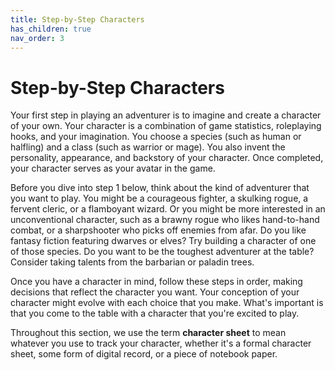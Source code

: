 ```yaml
---
title: Step-by-Step Characters
has_children: true
nav_order: 3
---
```


# Step-by-Step Characters
Your first step in playing an adventurer is to imagine and create a character of your own. Your character is a combination of game statistics, roleplaying hooks, and your imagination. You choose a species (such as human or halfling) and a class (such as warrior or mage). You also invent the personality, appearance, and backstory of your character. Once completed, your character serves as your avatar in the game.

Before you dive into step 1 below, think about the kind of adventurer that you want to play. You might be a courageous fighter, a skulking rogue, a fervent cleric, or
a flamboyant wizard. Or you might be more interested in an unconventional character, such as a brawny rogue who likes hand-to-hand combat, or a sharpshooter who picks off enemies from afar. Do you like fantasy fiction featuring dwarves or elves? Try building a character of one of those species. Do you want to be the toughest adventurer at the table? Consider taking talents from the barbarian or paladin trees.

Once you have a character in mind, follow these steps in order, making decisions that reflect the character you want. Your conception of your character might evolve with each choice that you make. What's important is that you come to the table with a character that you're excited to play.

Throughout this section, we use the term **character sheet** to mean whatever you use to track your character, whether it's a formal character sheet, some form of digital record, or a piece of notebook paper.
